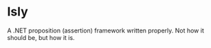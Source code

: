 # Isly
A .NET proposition (assertion) framework written properly. Not how it should be, but how it is.
